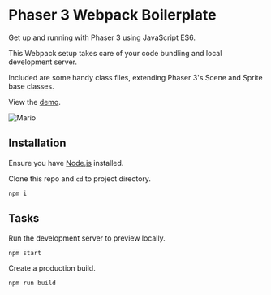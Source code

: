 # Phaser 3 Webpack Boilerplate

Get up and running with Phaser 3 using JavaScript ES6.

This Webpack setup takes care of your code bundling and local development server.

Included are some handy class files, extending Phaser 3's Scene and Sprite base classes.

View the [demo](https://sebsowter.github.io/phaser-webpack/).

![Mario](https://user-images.githubusercontent.com/7384630/55728490-1205fb00-5a0c-11e9-9fca-67641df3549b.jpg)

## Installation

Ensure you have [Node.js](https://nodejs.org) installed.

Clone this repo and `cd` to project directory.

```
npm i
```

## Tasks

Run the development server to preview locally.
```
npm start
```

Create a production build.
```
npm run build
```
